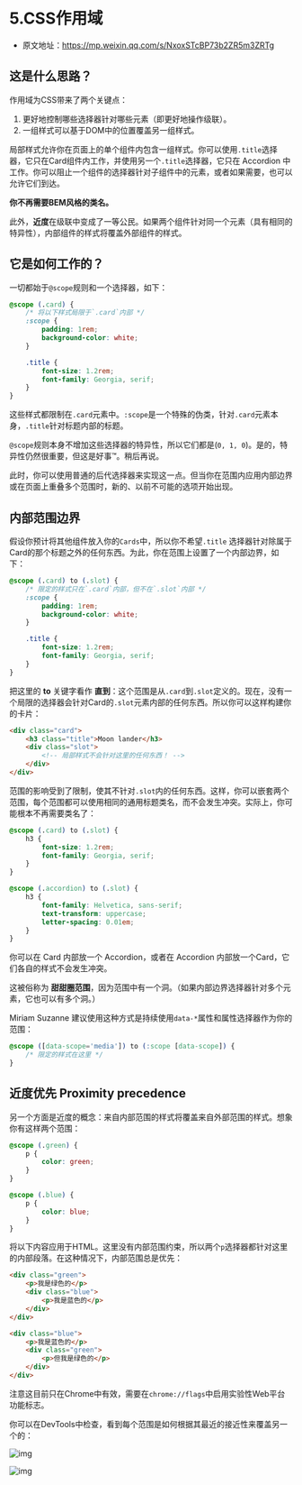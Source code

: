 # 5.CSS作用域

- 原文地址：https://mp.weixin.qq.com/s/NxoxSTcBP73b2ZR5m3ZRTg



## 这是什么思路？

作用域为CSS带来了两个关键点：

1. 更好地控制哪些选择器针对哪些元素（即更好地操作级联）。
2. 一组样式可以基于DOM中的位置覆盖另一组样式。

局部样式允许你在页面上的单个组件内包含一组样式。你可以使用`.title`选择器，它只在Card组件内工作，并使用另一个`.title`选择器，它只在 Accordion 中工作。你可以阻止一个组件的选择器针对子组件中的元素，或者如果需要，也可以允许它们到达。

**你不再需要BEM风格的类名。**

此外，**近度**在级联中变成了一等公民。如果两个组件针对同一个元素（具有相同的特异性），内部组件的样式将覆盖外部组件的样式。



## 它是如何工作的？

一切都始于`@scope`规则和一个选择器，如下：

```css
@scope (.card) {
    /* 将以下样式局限于`.card`内部 */
    :scope {
        padding: 1rem;
        background-color: white;
    }

    .title {
        font-size: 1.2rem;
        font-family: Georgia, serif;
    }
}
```

这些样式都限制在`.card`元素中。`:scope`是一个特殊的伪类，针对`.card`元素本身，`.title`针对标题内部的标题。

`@scope`规则本身不增加这些选择器的特异性，所以它们都是(`0, 1, 0`)。是的，特异性仍然很重要，但这是好事™️。稍后再说。

此时，你可以使用普通的后代选择器来实现这一点。但当你在范围内应用内部边界或在页面上重叠多个范围时，新的、以前不可能的选项开始出现。



## 内部范围边界

假设你预计将其他组件放入你的`Cards`中，所以你不希望`.title` 选择器针对除属于Card的那个标题之外的任何东西。为此，你在范围上设置了一个内部边界，如下：

```css
@scope (.card) to (.slot) {
    /* 限定的样式只在`.card`内部，但不在`.slot`内部 */
    :scope {
        padding: 1rem;
        background-color: white;
    }

    .title {
        font-size: 1.2rem;
        font-family: Georgia, serif;
    }
}
```

把这里的 **to** 关键字看作 **直到**：这个范围是从`.card`到`.slot`定义的。现在，没有一个局限的选择器会针对Card的`.slot`元素内部的任何东西。所以你可以这样构建你的卡片：

```html
<div class="card">
    <h3 class="title">Moon lander</h3>
    <div class="slot">
        <!-- 局部样式不会针对这里的任何东西！ -->
    </div>
</div>
```

范围的影响受到了限制，使其不针对`.slot`内的任何东西。这样，你可以嵌套两个范围，每个范围都可以使用相同的通用标题类名，而不会发生冲突。实际上，你可能根本不再需要类名了：

```css
@scope (.card) to (.slot) {
    h3 {
        font-size: 1.2rem;
        font-family: Georgia, serif;
    }
}

@scope (.accordion) to (.slot) {
    h3 {
        font-family: Helvetica, sans-serif;
        text-transform: uppercase;
        letter-spacing: 0.01em;
    }
}
```

你可以在 Card 内部放一个 Accordion，或者在 Accordion 内部放一个Card，它们各自的样式不会发生冲突。

这被俗称为 **甜甜圈范围**，因为范围中有一个洞。（如果内部边界选择器针对多个元素，它也可以有多个洞。）

Miriam Suzanne 建议使用这种方式是持续使用`data-*`属性和属性选择器作为你的范围：

```css
@scope ([data-scope='media']) to (:scope [data-scope]) {
    /* 限定的样式在这里 */
}
```



## 近度优先 Proximity precedence

另一个方面是近度的概念：来自内部范围的样式将覆盖来自外部范围的样式。想象你有这样两个范围：

```css
@scope (.green) {
    p {
        color: green;
    }
}

@scope (.blue) {
    p {
        color: blue;
    }
}
```

将以下内容应用于HTML。这里没有内部范围约束，所以两个`p`选择器都针对这里的内部段落。在这种情况下，内部范围总是优先：

```html
<div class="green">
    <p>我是绿色的</p>
    <div class="blue">
        <p>我是蓝色的</p>
    </div>
</div>

<div class="blue">
    <p>我是蓝色的</p>
    <div class="green">
        <p>但我是绿色的</p>
    </div>
</div>
```

注意这目前只在Chrome中有效，需要在`chrome://flags`中启用实验性Web平台功能标志。

你可以在DevTools中检查，看到每个范围是如何根据其最近的接近性来覆盖另一个的：

![img](/images/css/node/n10035.png)

![img](/images/css/node/n10036.png)
